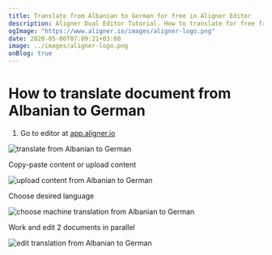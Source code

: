 ```yaml
---
title: Translate from Albanian to German for free in Aligner Editor
description: Aligner Dual Editor Tutorial. How to translate for free from Albanian to German. Aligner is multilingual document management platform. 
ogImage: "https://www.aligner.io/images/aligner-logo.png"
date: 2020-05-06T07:09:21+03:00
image: ../images/aligner-logo.png
onBlog: true
---
```


# How to translate document from Albanian to German

1. Go to editor at [app.aligner.io](https://app.aligner.io "Aligner App web page")

![translate from Albanian to German](../aligner-blank-editor.png "translate from Albanian to German")

Copy-paste content or upload content

![upload content from Albanian to German](../aligner-uploaded-document.png "upload content from Albanian to German")

Choose desired language

![choose machine translation from Albanian to German](../aligner-language-dropdown.png "choose machine translation from Albanian to German")

Work and edit 2 documents in parallel

![edit translation from Albanian to German](../aligner-double-sitded-editor.png "edit translation from Albanian to German")

